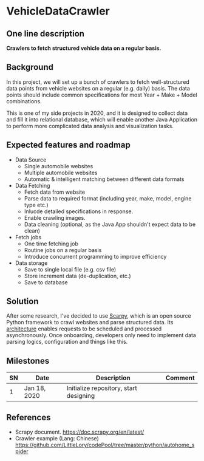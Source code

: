 # VehicleDataCrawler

## One line description
**Crawlers to fetch structured vehicle data on a regular basis.**

## Background
In this project, we will set up a bunch of crawlers to fetch well-structured data points from vehicle websites on a regular (e.g. daily) basis. The data points should include common specifications for most Year + Make + Model combinations.

This is one of my side projects in 2020, and it is designed to collect data and fill it into relational database, which will enable another Java Application to perform more complicated data analysis and visualization tasks.

## Expected features and roadmap
- Data Source
  - Single automobile websites
  - Multiple automobile websites
  - Automatic & intelligent matching between different data formats
- Data Fetching
  - Fetch data from website
  - Parse data to required format (including year, make, model, engine type etc.)
  - Inlucde detailed specifications in response.
  - Enable crawling images.
  - Data cleaning (optional, as the Java App shouldn't expect data to be clean)
- Fetch jobs
  - One time fetching job
  - Routine jobs on a regular basis
  - Introduce concurrent programming to improve efficiency
- Data storage
  - Save to single local file (e.g. csv file)
  - Store increment data (de-duplication, etc.)
  - Save to database

## Solution
After some research, I've decided to use [Scarpy](https://scrapy.org/), which is an open source Python framework to crawl websites and parse structured data. Its [architecture](https://doc.scrapy.org/en/latest/_images/scrapy_architecture_02.png) enables requests to be scheduled and processed asynchronously. Once onboarding, developers only need to implement data parsing logics, configuration and things like this.

## Milestones

|SN|Date|Description|Comment|
|--|--|--|--|
|1|Jan 18, 2020|Initialize repository, start designing|

## References
- Scrapy document. https://doc.scrapy.org/en/latest/
- Crawler example (Lang: Chinese) https://github.com/LittleLory/codePool/tree/master/python/autohome_spider

